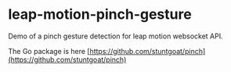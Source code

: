 leap-motion-pinch-gesture
=========================

Demo of a pinch gesture detection for leap motion websocket API.

The Go package is here [https://github.com/stuntgoat/pinch](https://github.com/stuntgoat/pinch)
